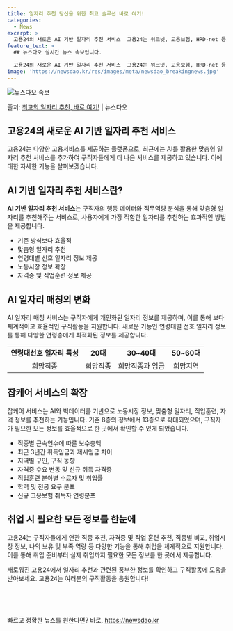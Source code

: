 ```yaml
---
title: 일자리 추천 당신을 위한 최고 솔루션 바로 여기!
categories:
  - News
excerpt: >
  고용24의 새로운 AI 기반 일자리 추천 서비스  고용24는 워크넷, 고용보험, HRD-net 등 다양한 고…
feature_text: >
  ## 뉴스다오 실시간 뉴스 속보입니다.

  고용24의 새로운 AI 기반 일자리 추천 서비스  고용24는 워크넷, 고용보험, HRD-net 등 다양한 고…
image: 'https://newsdao.kr/res/images/meta/newsdao_breakingnews.jpg'
---
```


![뉴스다오 속보](https://newsdao.kr/res/images/meta/newsdao_breakingnews.jpg)

<p>출처: <a href="https://newsdao.kr/4525" rel="dofollow">최고의 일자리 추천, 바로 여기!</a> | 뉴스다오</p>

<h2 data-ke-size="size26">고용24의 새로운 AI 기반 일자리 추천 서비스</h2>
<p data-ke-size="size16">고용24는 다양한 고용서비스를 제공하는 플랫폼으로, 최근에는 AI를 활용한 맞춤형 일자리 추천 서비스를 추가하여 구직자들에게 더 나은 서비스를 제공하고 있습니다. 이에 대한 자세한 기능을 살펴보겠습니다.</p>

<h2 data-ke-size="size24">AI 기반 일자리 추천 서비스란?</h2>
<p data-ke-size="size16"><b>AI 기반 일자리 추천 서비스</b>는 구직자의 행동 데이터와 직무역량 분석을 통해 맞춤형 일자리를 추천해주는 서비스로, 사용자에게 가장 적합한 일자리를 추천하는 효과적인 방법을 제공합니다.</p>
<ul>
<li>기존 방식보다 효율적</li>
<li>맞춤형 일자리 추천</li>
<li>연령대별 선호 일자리 정보 제공</li>
<li>노동시장 정보 확장</li>
<li>자격증 및 직업훈련 정보 제공</li>
</ul>

<h2 data-ke-size="size24">AI 일자리 매칭의 변화</h2>
<p data-ke-size="size16">AI 일자리 매칭 서비스는 구직자에게 개인화된 일자리 정보를 제공하며, 이를 통해 보다 체계적이고 효율적인 구직활동을 지원합니다. 새로운 기능인 연령대별 선호 일자리 정보를 통해 다양한 연령층에게 최적화된 정보를 제공합니다.</p>
<table>
<tr>
<td style="text-align: center; height: 17px;"><b>연령대선호 일자리 특성</b></td>
<td style="text-align: center; height: 17px;"><b>20대</b></td>
<td style="text-align: center; height: 17px;"><b>30~40대</b></td>
<td style="text-align: center; height: 17px;"><b>50~60대</b></td>
</tr>
<tr>
<td style="text-align: center; height: 17px;">희망직종</td>
<td style="text-align: center; height: 17px;">희망직종</td>
<td style="text-align: center; height: 17px;">희망직종과 임금</td>
<td style="text-align: center; height: 17px;">희망지역</td>
</tr>
</table>

<h2 data-ke-size="size24">잡케어 서비스의 확장</h2>
<p data-ke-size="size16">잡케어 서비스는 AI와 빅데이터를 기반으로 노동시장 정보, 맞춤형 일자리, 직업훈련, 자격 정보를 추천하는 기능입니다. 기존 8종의 정보에서 13종으로 확대되었으며, 구직자가 필요한 모든 정보를 효율적으로 한 곳에서 확인할 수 있게 되었습니다.</p>
<ul>
<li>직종별 근속연수에 따른 보수총액</li>
<li>최근 3년간 취득임금과 제시임금 차이</li>
<li>지역별 구인, 구직 동향</li>
<li>자격증 수요 변동 및 신규 취득 자격증</li>
<li>직업훈련 분야별 수료자 및 취업률</li>
<li>학력 및 전공 요구 분포</li>
<li>신규 고용보험 취득자 연령분포</li>
</ul>

<h2 data-ke-size="size24">취업 시 필요한 모든 정보를 한눈에</h2>
<p data-ke-size="size16">고용24는 구직자들에게 연관 직종 추천, 자격증 및 직업 훈련 추천, 직종별 비교, 취업시장 정보, 나의 보유 및 부족 역량 등 다양한 기능을 통해 취업을 체계적으로 지원합니다. 이를 통해 취업 준비부터 실제 취업까지 필요한 모든 정보를 한 곳에서 제공합니다.</p>

<p data-ke-size="size16">새로워진 고용24에서 일자리 추천과 관련된 풍부한 정보를 확인하고 구직활동에 도움을 받아보세요. 고용24는 여러분의 구직활동을 응원합니다!</p>
<p data-ke-size="size16">&nbsp;</p>
<p data-ke-size="size16">&nbsp;</p> 

빠르고 정확한 뉴스를 원한다면? 바로, <a href="https://newsdao.kr" rel="dofollow">https://newsdao.kr</a>


    
